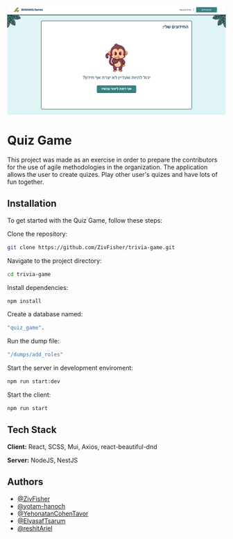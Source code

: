 
![App Screenshot](client/public/images/screenshot.png)


# Quiz Game

This project was made as an exercise in order to prepare the contributors for the use of agile methodologies in the organization. The application allows the user to create quizes. Play other user's quizes and have lots of fun together.



## Installation

  To get started with the Quiz Game, follow these steps:

Clone the repository: 

```bash
git clone https://github.com/ZivFisher/trivia-game.git
```

Navigate to the project directory: 

```bash
cd trivia-game
```

Install dependencies: 

```bash
npm install
```

Create a database named: 

```bash
"quiz_game".
```

Run the dump file: 

```bash
"/dumps/add_roles" 
```

Start the server in development enviroment: 

```bash
npm run start:dev
```

Start the client:

```bash
npm run start
```


## Tech Stack

**Client:** React, SCSS, Mui, Axios, react-beautiful-dnd

**Server:** NodeJS, NestJS


## Authors

- [@ZivFisher](https://github.com/ZivFisher)
- [@yotam-hanoch](https://github.com/yotam-hanoch)
- [@YehonatanCohenTavor](https://github.com/YehonatanCohenTavor)
- [@ElyasafTsarum](https://github.com/RonRicher)
- [@reshitAriel](https://github.com/reshitAriel)

